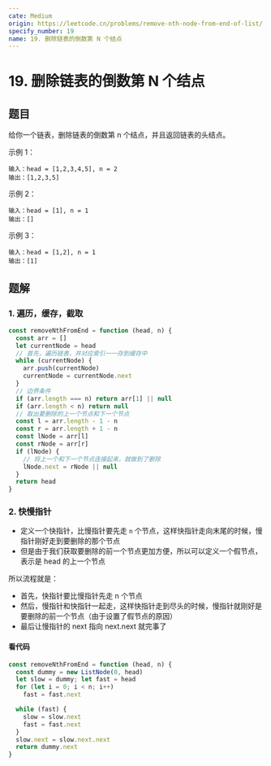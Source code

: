 ```yaml
---
cate: Medium
origin: https://leetcode.cn/problems/remove-nth-node-from-end-of-list/
specify_number: 19
name: 19. 删除链表的倒数第 N 个结点
---
```


# 19. 删除链表的倒数第 N 个结点

## 题目

给你一个链表，删除链表的倒数第 n 个结点，并且返回链表的头结点。

示例 1：

```
输入：head = [1,2,3,4,5], n = 2
输出：[1,2,3,5]
```

示例 2：

```
输入：head = [1], n = 1
输出：[]
```

示例 3：

```
输入：head = [1,2], n = 1
输出：[1]
```

## 题解

### 1. 遍历，缓存，截取

```js
const removeNthFromEnd = function (head, n) {
  const arr = []
  let currentNode = head
  // 首先，遍历链表，并对应索引一一存到缓存中
  while (currentNode) {
    arr.push(currentNode)
    currentNode = currentNode.next
  }
  // 边界条件
  if (arr.length === n) return arr[1] || null
  if (arr.length < n) return null
  // 取出要删除的上一个节点和下一个节点
  const l = arr.length - 1 - n
  const r = arr.length + 1 - n
  const lNode = arr[l]
  const rNode = arr[r]
  if (lNode) {
    // 将上一个和下一个节点连接起来，就做到了删除
    lNode.next = rNode || null
  }
  return head
}
```

### 2. 快慢指针

- 定义一个快指针，比慢指针要先走 `n` 个节点，这样快指针走向末尾的时候，慢指针刚好走到要删除的那个节点
- 但是由于我们获取要删除的前一个节点更加方便，所以可以定义一个假节点，表示是 head 的上一个节点

所以流程就是：

- 首先，快指针要比慢指针先走 n 个节点
- 然后，慢指针和快指针一起走，这样快指针走到尽头的时候，慢指针就刚好是要删除的前一个节点（由于设置了假节点的原因）
- 最后让慢指针的 next 指向 next.next 就完事了

#### 看代码

```js
const removeNthFromEnd = function (head, n) {
  const dummy = new ListNode(0, head)
  let slow = dummy; let fast = head
  for (let i = 0; i < n; i++)
    fast = fast.next

  while (fast) {
    slow = slow.next
    fast = fast.next
  }
  slow.next = slow.next.next
  return dummy.next
}
```